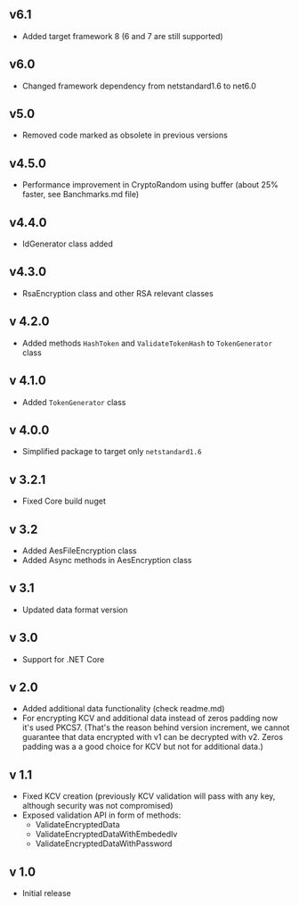 ﻿## v6.1
- Added target framework 8 (6 and 7 are still supported)

## v6.0
- Changed framework dependency from netstandard1.6 to net6.0

## v5.0
- Removed code marked as obsolete in previous versions

## v4.5.0
- Performance improvement in CryptoRandom using buffer (about 25% faster, see Banchmarks.md file)

## v4.4.0
- IdGenerator class added

## v4.3.0
- RsaEncryption class and other RSA relevant classes

## v 4.2.0
- Added methods `HashToken` and `ValidateTokenHash` to `TokenGenerator` class

## v 4.1.0
- Added `TokenGenerator` class

## v 4.0.0
- Simplified package to target only `netstandard1.6`

## v 3.2.1
- Fixed Core build nuget

## v 3.2
- Added AesFileEncryption class
- Added Async methods in AesEncryption class

## v 3.1
- Updated data format version

## v 3.0
- Support for .NET Core

## v 2.0
- Added additional data functionality (check readme.md)
- For encrypting KCV and additional data instead of zeros padding now it's used PKCS7. (That's the reason behind version increment, 
we cannot guarantee that data encrypted with v1 can be decrypted with v2. Zeros padding was a a good choice for KCV but not for additional data.)

## v 1.1
- Fixed KCV creation (previously KCV validation will pass with any key, although security was not compromised)
- Exposed validation API in form of methods:
  - ValidateEncryptedData
  - ValidateEncryptedDataWithEmbededIv
  - ValidateEncryptedDataWithPassword

## v 1.0
- Initial release